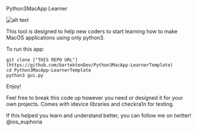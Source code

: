 
Python3MacApp Learner

![alt text](http://url/to/img.png)

This tool is designed to help new coders to start learning how to make MacOS applications
using only python3. 


To run this app:
```
git clone ["THIS REPO URL"](https://github.com/bartektenDev/Python3MacApp-LearnerTemplate)
cd Python3MacApp-LearnerTemplate
python3 gui.py
```

Enjoy!

Feel free to break this code up however you need or designed it for your own projects.
Comes with idevice libraries and checkra1n for testing.

If this helped you learn and understand better, you can follow me on twitter!
@ios_euphoria
